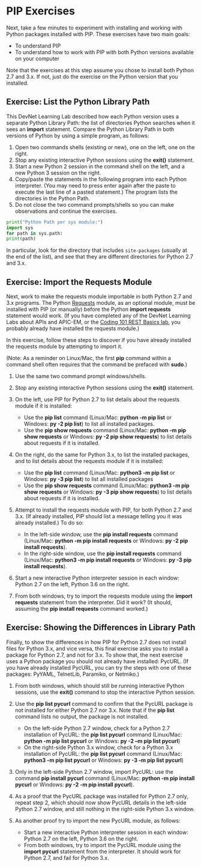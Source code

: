 # PIP Exercises

Next, take a few minutes to experiment with installing and working with Python packages installed with PIP. These exercises have two main goals:

-   To understand PIP
-   To understand how to work with PIP with both Python versions available on your computer

Note that the exercises at this step assume you chose to install both Python 2.7 and 3.x. If not, just do the exercise on the Python version that you installed.

## Exercise: List the Python Library Path

This DevNet Learning Lab described how each Python version uses a separate Python Library Path: the list of directories Python searches when it sees an **import** statement. Compare the Python Library Path in both versions of Python by using a simple program, as follows:

1.  Open two commands shells (existing or new), one on the left, one on the right.
2.  Stop any existing interactive Python sessions using the **exit()** statement.
3.  Start a new Python 2 session in the command shell on the left, and a new Python 3 session on the right.
4.  Copy/paste the statements in the following program into each Python interpreter. (You may need to press enter again after the paste to execute the last line of a pasted statement.) The program lists the directories in the Python Path.
5.  Do not close the two command prompts/shells so you can make observations and continue the exercises.
```python
print("Python Path per sys module:")
import sys
for path in sys.path:
print(path)
```

In particular, look for the directory that includes `site-packages` (usually at the end of the list), and see that they are different directories for Python 2.7 and 3.x.

## Exercise: Import the Requests Module

Next, work to make the requests module importable in both Python 2.7 and 3.x programs. The Python [Requests](http://python-requests.org/) module, as an optional module, must be installed with PIP (or manually) before the Python **import requests** statement would work. (If you have completed any of the DevNet Learning Labs about APIs and APIC-EM, or the [Coding 101 REST Basics lab](https://learninglabs.cisco.com/tracks/apic-em-prog/programming-found/coding-101-rest-basics-ga), you probably already have installed the requests module.)

In this exercise, follow these steps to discover if you have already installed the requests module by attempting to import it.

(Note: As a reminder on Linux/Mac, the first **pip** command within a command shell often requires that the command be prefaced with **sudo**.)

1.  Use the same two command prompt windows/shells.
2.  Stop any existing interactive Python sessions using the **exit()** statement.
3.  On the left, use PIP for Python 2.7 to list details about the requests module if it is installed:

    - Use the **pip list** command (Linux/Mac: **python -m pip list** or Windows: **py -2 pip list**) to list all installed packages.
    - Use the **pip show requests** command (Linux/Mac: **python -m pip show requests** or Windows: **py -2 pip show requests**) to list details about requests if it is installed.
4.  On the right, do the same for Python 3.x, to list the installed packages, and to list details about the requests module if it is installed:

    - Use the **pip list** command (Linux/Mac: **python3 -m pip list** or Windows: **py -3 pip list**) to list all installed packages
    - Use the **pip show requests** command (Linux/Mac: **python3 -m pip show requests** or Windows: **py -3 pip show requests**) to list details about requests if it is installed.
5.  Attempt to install the requests module with PIP, for both Python 2.7 and 3.x. (If already installed, PIP should list a message telling you it was already installed.) To do so:

    - In the left-side window, use the **pip install requests** command (Linux/Mac: **python -m pip install requests** or Windows: **py -2 pip install requests**).
    - In the right-side window, use the **pip install requests** command (Linux/Mac: **python3 -m pip install requests** or Windows: **py -3 pip install requests**).
6.  Start a new interactive Python interpreter session in each window: Python 2.7 on the left, Python 3.6 on the right.
7.  From both windows, try to import the requests module using the **import requests** statement from the interpreter. Did it work? (It should, assuming the **pip install requests** command worked.)

## Exercise: Showing the Differences in Library Path

Finally, to show the differences in how PIP for Python 2.7 does not install files for Python 3.x, and vice versa, this final exercise asks you to install a package for Python 2.7, and not for 3.x. To show that, the next exercise uses a Python package you should not already have installed: PycURL. (If you have already installed PycURL, you can try the steps with one of these packages: PyYAML, TelnetLib, Paramiko, or Netmiko.)

1.  From both windows, which should still be running interactive Python sessions, use the **exit()** command to stop the interactive Python session.
2.  Use the **pip list pycurl** command to confirm that the PycURL package is not installed for either Python 2.7 nor 3.x. Note that if the **pip list** command lists no output, the package is not installed.

    - On the left-side Python 2.7 window, check for a Python 2.7 installation of PycURL: the **pip list pycurl** command (Linux/Mac: **python -m pip list pycurl** or Windows: **py -2 –m pip list pycurl**)
    - On the right-side Python 3.x window, check for a Python 3.x installation of PycURL: the **pip list pycurl** command (Linux/Mac: **python3 -m pip list pycurl** or Windows: **py -3 -m pip list pycurl**)
3.  Only in the left-side Python 2.7 window, import PycURL: use the command **pip install pycurl** command (Linux/Mac: **python -m pip install pycurl** or Windows: **py -2 -m pip install pycurl**).
4.  As a proof that the PycURL package was installed for Python 2.7 only, repeat step 2, which should now show PycURL details in the left-side Python 2.7 window, and still nothing in the right-side Python 3.x window.
5.  As another proof try to import the new PycURL module, as follows:

    - Start a new interactive Python interpreter session in each window: Python 2.7 on the left, Python 3.6 on the right.
    - From both windows, try to import the PycURL module using the **import pycurl** statement from the interpreter. It should work for Python 2.7, and fail for Python 3.x.
